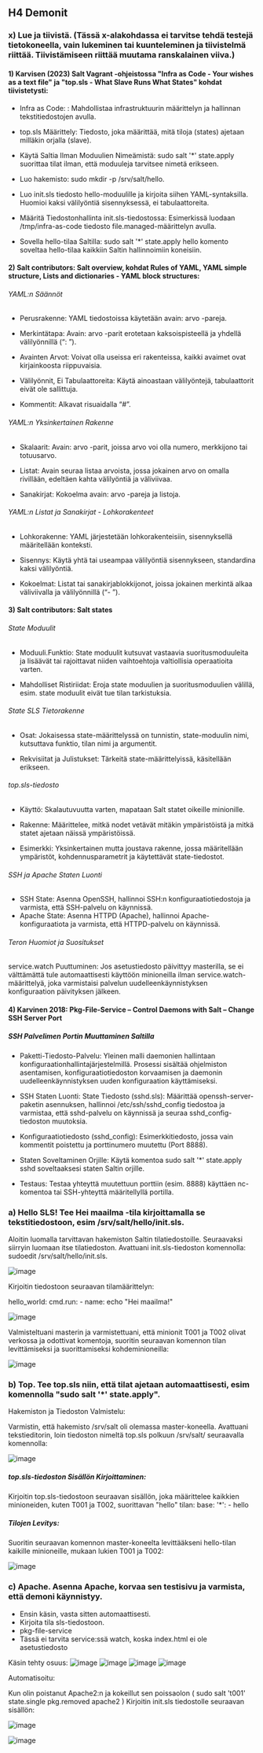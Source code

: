 ## H4 Demonit

### x)  Lue ja tiivistä. (Tässä x-alakohdassa ei tarvitse tehdä testejä tietokoneella, vain lukeminen tai kuunteleminen ja tiivistelmä riittää. Tiivistämiseen riittää muutama ranskalainen viiva.)

#### 1) Karvisen (2023) Salt Vagrant -ohjeistossa "Infra as Code - Your wishes as a text file" ja "top.sls - What Slave Runs What States" kohdat tiivistetysti:

- Infra as Code: : Mahdollistaa infrastruktuurin määrittelyn ja hallinnan tekstitiedostojen avulla.

- top.sls Määrittely: Tiedosto, joka määrittää, mitä tiloja (states) ajetaan milläkin orjalla (slave).

- Käytä Saltia Ilman Moduulien Nimeämistä: sudo salt '*' state.apply suorittaa tilat ilman, että moduuleja tarvitsee nimetä erikseen.

- Luo hakemisto: sudo mkdir -p /srv/salt/hello.

- Luo init.sls tiedosto hello-moduulille ja kirjoita siihen YAML-syntaksilla. Huomioi kaksi välilyöntiä sisennyksessä, ei tabulaattoreita.

- Määritä Tiedostonhallinta init.sls-tiedostossa: Esimerkissä luodaan /tmp/infra-as-code tiedosto file.managed-määrittelyn avulla.

- Sovella hello-tilaa Saltilla: sudo salt '*' state.apply hello komento soveltaa hello-tilaa kaikkiin Saltin hallinnoimiin koneisiin.

#### 2) Salt contributors: Salt overview, kohdat Rules of YAML, YAML simple structure, Lists and dictionaries - YAML block structures:

###### YAML:n Säännöt

- Perusrakenne: YAML tiedostoissa käytetään avain: arvo -pareja.

- Merkintätapa: Avain: arvo -parit erotetaan kaksoispisteellä ja yhdellä välilyönnillä (“: ”).

- Avainten Arvot: Voivat olla useissa eri rakenteissa, kaikki avaimet ovat kirjainkoosta riippuvaisia.

- Välilyönnit, Ei Tabulaattoreita: Käytä ainoastaan välilyöntejä, tabulaattorit eivät ole sallittuja.

- Kommentit: Alkavat risuaidalla “#”.
 
###### YAML:n Yksinkertainen Rakenne

- Skalaarit: Avain: arvo -parit, joissa arvo voi olla numero, merkkijono tai totuusarvo.

- Listat: Avain seuraa listaa arvoista, jossa jokainen arvo on omalla rivillään, edeltäen kahta välilyöntiä ja väliviivaa.

- Sanakirjat: Kokoelma avain: arvo -pareja ja listoja.

###### YAML:n Listat ja Sanakirjat - Lohkorakenteet

- Lohkorakenne: YAML järjestetään lohkorakenteisiin, sisennyksellä määritellään konteksti.

- Sisennys: Käytä yhtä tai useampaa välilyöntiä sisennykseen, standardina kaksi välilyöntiä.

- Kokoelmat: Listat tai sanakirjablokkijonot, joissa jokainen merkintä alkaa väliviivalla ja välilyönnillä (“- ”).

#### 3) Salt contributors: Salt states

###### State Moduulit

- Moduuli.Funktio: State moduulit kutsuvat vastaavia suoritusmoduuleita ja lisäävät tai rajoittavat niiden vaihtoehtoja valtiollisia operaatioita varten.

- Mahdolliset Ristiriidat: Eroja state moduulien ja suoritusmoduulien välillä, esim. state moduulit eivät tue tilan tarkistuksia.

###### State SLS Tietorakenne

- Osat: Jokaisessa state-määrittelyssä on tunnistin, state-moduulin nimi, kutsuttava funktio, tilan nimi ja argumentit.

- Rekvisiitat ja Julistukset: Tärkeitä state-määrittelyissä, käsitellään erikseen.
###### top.sls-tiedosto

- Käyttö: Skalautuvuutta varten, mapataan Salt statet oikeille minionille.

- Rakenne: Määrittelee, mitkä nodet vetävät mitäkin ympäristöistä ja mitkä statet ajetaan näissä ympäristöissä.

- Esimerkki: Yksinkertainen mutta joustava rakenne, jossa määritellään ympäristöt, kohdennusparametrit ja käytettävät state-tiedostot.

###### SSH ja Apache Staten Luonti

- SSH State: Asenna OpenSSH, hallinnoi SSH:n konfiguraatiotiedostoja ja varmista, että SSH-palvelu on käynnissä.
- Apache State: Asenna HTTPD (Apache), hallinnoi Apache-konfiguraatiota ja varmista, että HTTPD-palvelu on käynnissä.

###### Teron Huomiot ja Suositukset
service.watch Puuttuminen: Jos asetustiedosto päivittyy masterilla, se ei välttämättä tule automaattisesti käyttöön minioneilla ilman service.watch-määrittelyä, joka varmistaisi palvelun uudelleenkäynnistyksen konfiguraation päivityksen jälkeen.

#### 4) Karvinen 2018: Pkg-File-Service – Control Daemons with Salt – Change SSH Server Port

##### SSH Palvelimen Portin Muuttaminen Saltilla

- Paketti-Tiedosto-Palvelu: Yleinen malli daemonien hallintaan konfiguraationhallintajärjestelmillä. Prosessi sisältää ohjelmiston asentamisen, konfiguraatiotiedoston korvaamisen ja daemonin uudelleenkäynnistyksen uuden konfiguraation käyttämiseksi.

- SSH Staten Luonti: State Tiedosto (sshd.sls): Määrittää openssh-server-paketin asennuksen, hallinnoi /etc/ssh/sshd_config tiedostoa ja varmistaa, että sshd-palvelu on käynnissä ja seuraa sshd_config-tiedoston muutoksia.

- Konfiguraatiotiedosto (sshd_config): Esimerkkitiedosto, jossa vain kommentit poistettu ja porttinumero muutettu (Port 8888).

- Staten Soveltaminen Orjille: Käytä komentoa sudo salt '*' state.apply sshd soveltaaksesi staten Saltin orjille.

- Testaus: Testaa yhteyttä muutettuun porttiin (esim. 8888) käyttäen nc-komentoa tai SSH-yhteyttä määritellyllä portilla.

### a) Hello SLS! Tee Hei maailma -tila kirjoittamalla se tekstitiedostoon, esim /srv/salt/hello/init.sls.

Aloitin luomalla tarvittavan hakemiston Saltin tilatiedostoille. Seuraavaksi siirryin luomaan itse tilatiedoston. Avattuani init.sls-tiedoston komennolla: sudoedit /srv/salt/hello/init.sls.


![image](https://github.com/vilikaihola/Palvelinten-hallinta/assets/148875596/af9318ed-83e3-4e5a-aa56-21c4aeb6108a)

Kirjoitin tiedostoon seuraavan tilamäärittelyn: 

 hello_world:
  cmd.run:
    - name: echo "Hei maailma!"


![image](https://github.com/vilikaihola/Palvelinten-hallinta/assets/148875596/2061dc39-d10b-4324-bc68-e253d5bdd097)

Valmisteltuani masterin ja varmistettuani, että minionit T001 ja T002 olivat verkossa ja odottivat komentoja, suoritin seuraavan komennon tilan levittämiseksi ja suorittamiseksi kohdeminioneilla: 

![image](https://github.com/vilikaihola/Palvelinten-hallinta/assets/148875596/6b16c164-ba57-459c-9661-c44765d33dbc)

### b) Top. Tee top.sls niin, että tilat ajetaan automaattisesti, esim komennolla "sudo salt '*' state.apply".

Hakemiston ja Tiedoston Valmistelu:

Varmistin, että hakemisto /srv/salt oli olemassa master-koneella.
Avattuani tekstieditorin, loin tiedoston nimeltä top.sls polkuun /srv/salt/ seuraavalla komennolla:

![image](https://github.com/vilikaihola/Palvelinten-hallinta/assets/148875596/5d9a75e3-1ad7-4014-9f39-6a19607be1c9)

##### top.sls-tiedoston Sisällön Kirjoittaminen:

Kirjoitin top.sls-tiedostoon seuraavan sisällön, joka määrittelee kaikkien minioneiden, kuten T001 ja T002, suorittavan "hello" tilan:
base:
  '*':
    - hello

##### Tilojen Levitys:

Suoritin seuraavan komennon master-koneelta levittääkseni hello-tilan kaikille minioneille, mukaan lukien T001 ja T002: 

![image](https://github.com/vilikaihola/Palvelinten-hallinta/assets/148875596/643bf9cf-aab0-4ac7-97a6-9de27786c547)

### c) Apache. Asenna Apache, korvaa sen testisivu ja varmista, että demoni käynnistyy.
- Ensin käsin, vasta sitten automaattisesti.
- Kirjoita tila sls-tiedostoon.
- pkg-file-service
- Tässä ei tarvita service:ssä watch, koska index.html ei ole asetustiedosto

Käsin tehty osuus:
![image](https://github.com/vilikaihola/Palvelinten-hallinta/assets/148875596/00027fac-d874-413b-bbaa-48742ba13500)
![image](https://github.com/vilikaihola/Palvelinten-hallinta/assets/148875596/a5f9465c-e494-4194-bb09-56bdef7e01bd)
![image](https://github.com/vilikaihola/Palvelinten-hallinta/assets/148875596/1590cf12-9419-4fbd-a1da-8b4309bdf05d)
![image](https://github.com/vilikaihola/Palvelinten-hallinta/assets/148875596/2fdd028b-53d7-4abe-ba96-44aa953fa3fb)

Automatisoitu:

Kun olin poistanut Apache2:n ja kokeillut sen poissaolon ( sudo salt 't001' state.single pkg.removed apache2 ) Kirjoitin init.sls tiedostolle seuraavan sisällön: 

![image](https://github.com/vilikaihola/Palvelinten-hallinta/assets/148875596/1d53e351-ef81-4c62-9fd0-f3cb3b818833)



![image](https://github.com/vilikaihola/Palvelinten-hallinta/assets/148875596/9853a9e2-7cd1-49bc-b109-e03663032932)
